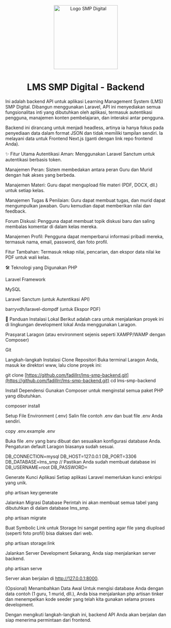 <p align="center">
<img src="https://www.google.com/search?q=https://raw.githubusercontent.com/fadillrr/lms-smp-backend/main/public/logoo.png" width="200" alt="Logo SMP Digital">
</p>

<h1 align="center">LMS SMP Digital - Backend</h1>

Ini adalah backend API untuk aplikasi Learning Management System (LMS) SMP Digital. Dibangun menggunakan Laravel, API ini menyediakan semua fungsionalitas inti yang dibutuhkan oleh aplikasi, termasuk autentikasi pengguna, manajemen konten pembelajaran, dan interaksi antar pengguna.

Backend ini dirancang untuk menjadi headless, artinya ia hanya fokus pada penyediaan data dalam format JSON dan tidak memiliki tampilan sendiri. Ia melayani data untuk Frontend Next.js (ganti dengan link repo frontend Anda).

✨ Fitur Utama
Autentikasi Aman: Menggunakan Laravel Sanctum untuk autentikasi berbasis token.

Manajemen Peran: Sistem membedakan antara peran Guru dan Murid dengan hak akses yang berbeda.

Manajemen Materi: Guru dapat mengupload file materi (PDF, DOCX, dll.) untuk setiap kelas.

Manajemen Tugas & Penilaian: Guru dapat membuat tugas, dan murid dapat mengumpulkan jawaban. Guru kemudian dapat memberikan nilai dan feedback.

Forum Diskusi: Pengguna dapat membuat topik diskusi baru dan saling membalas komentar di dalam kelas mereka.

Manajemen Profil: Pengguna dapat memperbarui informasi pribadi mereka, termasuk nama, email, password, dan foto profil.

Fitur Tambahan: Termasuk rekap nilai, pencarian, dan ekspor data nilai ke PDF untuk wali kelas.

🛠️ Teknologi yang Digunakan
PHP

Laravel Framework

MySQL

Laravel Sanctum (untuk Autentikasi API)

barryvdh/laravel-dompdf (untuk Ekspor PDF)

🚀 Panduan Instalasi Lokal
Berikut adalah cara untuk menjalankan proyek ini di lingkungan development lokal Anda menggunakan Laragon.

Prasyarat
Laragon (atau environment sejenis seperti XAMPP/WAMP dengan Composer)

Git

Langkah-langkah Instalasi
Clone Repositori
Buka terminal Laragon Anda, masuk ke direktori www, lalu clone proyek ini:

git clone [https://github.com/fadillrr/lms-smp-backend.git](https://github.com/fadillrr/lms-smp-backend.git)
cd lms-smp-backend

Install Dependensi
Gunakan Composer untuk menginstal semua paket PHP yang dibutuhkan.

composer install

Setup File Environment (.env)
Salin file contoh .env dan buat file .env Anda sendiri.

copy .env.example .env

Buka file .env yang baru dibuat dan sesuaikan konfigurasi database Anda. Pengaturan default Laragon biasanya sudah sesuai.

DB_CONNECTION=mysql
DB_HOST=127.0.0.1
DB_PORT=3306
DB_DATABASE=lms_smp  // Pastikan Anda sudah membuat database ini
DB_USERNAME=root
DB_PASSWORD=

Generate Kunci Aplikasi
Setiap aplikasi Laravel memerlukan kunci enkripsi yang unik.

php artisan key:generate

Jalankan Migrasi Database
Perintah ini akan membuat semua tabel yang dibutuhkan di dalam database lms_smp.

php artisan migrate

Buat Symbolic Link untuk Storage
Ini sangat penting agar file yang diupload (seperti foto profil) bisa diakses dari web.

php artisan storage:link

Jalankan Server Development
Sekarang, Anda siap menjalankan server backend.

php artisan serve

Server akan berjalan di http://127.0.0.1:8000.

(Opsional) Menambahkan Data Awal
Untuk mengisi database Anda dengan data contoh (1 guru, 1 murid, dll.), Anda bisa menjalankan php artisan tinker dan menempelkan kode seeder yang telah kita gunakan selama proses development.

Dengan mengikuti langkah-langkah ini, backend API Anda akan berjalan dan siap menerima permintaan dari frontend.